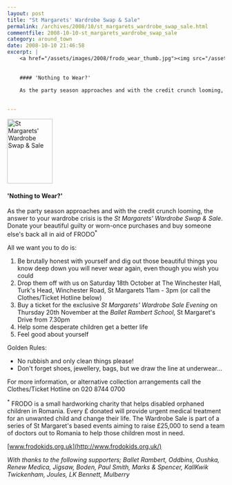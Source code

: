```yaml
---
layout: post
title: "St Margarets' Wardrobe Swap & Sale"
permalink: /archives/2008/10/st_margarets_wardrobe_swap_sale.html
commentfile: 2008-10-10-st_margarets_wardrobe_swap_sale
category: around_town
date: 2008-10-10 21:46:58
excerpt: |
    <a href="/assets/images/2008/frodo_wear_thumb.jpg"><img src="/assets/images/2008/frodo_wear_thumb-thumb.jpg" width="105" height="150" alt="St Margarets' Wardrobe Swap & Sale" class="photo right" /></a>
    
    
    #### 'Nothing to Wear?'
    
    As the party season approaches and with the credit crunch looming, the answer to your wardrobe crisis is the _St Margarets' Wardrobe Swap & Sale_. Donate your beautiful guilty or worn-once purchases and buy someone else's back all in aid of FRODO.
    

---
```


<a href="/assets/images/2008/frodo_wear_thumb.jpg"><img src="/assets/images/2008/frodo_wear_thumb-thumb.jpg" width="105" height="150" alt="St Margarets' Wardrobe Swap & Sale" class="photo right" /></a>

#### 'Nothing to Wear?'

As the party season approaches and with the credit crunch looming, the answer to your wardrobe crisis is the *St Margarets' Wardrobe Swap & Sale*. Donate your beautiful guilty or worn-once purchases and buy someone else's back all in aid of FRODO<sup>\*</sup>

All we want you to do is:

1.  Be brutally honest with yourself and dig out those beautiful things you know deep down you will never wear again, even though you wish you could
2.  Drop them off with us on Saturday 18th October at The Winchester Hall, Turk's Head, Winchester Road, St Margarets 11am - 3pm (or call the Clothes/Ticket Hotline below)
3.  Buy a ticket for the exclusive *St Margarets' Wardrobe Sale Evening* on Thursday 20th November at the *Ballet Rambert School*, St Margaret's Drive from 7.30pm
4.  Help some desperate children get a better life
5.  Feel good about yourself

Golden Rules:

-   No rubbish and only clean things please!
-   Don't forget shoes, jewellery, bags, but we draw the line at underwear...

For more information, or alternative collection arrangements call the Clothes/Ticket Hotline on 020 8744 0700

<sup>\*</sup> FRODO is a small hardworking charity that helps disabled orphaned children in Romania. Every £ donated will provide urgent medical treatment for an unwanted child and change their life. The Wardrobe Sale is part of a series of St Margaret's based events aiming to raise £25,000 to send a team of doctors out to Romania to help those children most in need.

[www.frodokids.org.uk](http://www.frodokids.org.uk/)

*With thanks to the following supporters; Ballet Rambert, Oddbins, Oushka, Renew Medica, Jigsaw, Boden, Paul Smith, Marks & Spencer, KallKwik Twickenham, Joules, LK Bennett, Mulberry*
